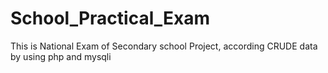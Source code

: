# School_Practical_Exam
This is National Exam of Secondary school Project, according CRUDE data by using php and mysqli
